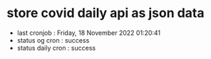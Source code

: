 # store covid daily api as json data

- last cronjob : Friday, 18 November 2022 01:20:41
- status og cron : success
- status daily cron : success
      
      